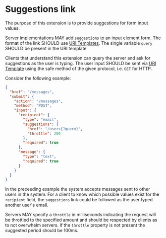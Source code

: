 Suggestions link
================

The purpose of this extension is to provide suggestions for form input values.

Server implementations MAY add `suggestions` to an input element form. The format of the link SHOULD use [URI Templates](http://tools.ietf.org/html/rfc6570). The single variable `query` SHOULD be present in the URI template

Clients that understand this extension can query the server and ask for suggestions as the user is typing. The user input SHOULD be sent via [URI Template](http://tools.ietf.org/html/rfc6570) using the safe method of the given protocol, i.e. `GET` for HTTP.

Consider the following example:

```json
{
  "href": "/messages",
  "submit": {
    "action": "/messages",
    "method": "POST",
    "input": {
      "recipient": {
        "type": "email",
        "suggestions": {
          "href": "/users{?query}",
          "throttle": 200
        },
        "required": true
      },
      "message": {
        "type": "text",
        "required": true
      }
    }
  }
}
```

In the preceeding example the system accepts messages sent to other users in the system. For a client to know which possible values exist for the `recipient` field, the `suggestions` link could be followed as the user typed another user's email.

Servers MAY specify a `throttle` in milliseconds indicating the request will be throttled to the specified amount and should be respected by clients as to not overwhelm servers. If the `throttle` property is not present the suggested period should be 100ms.
